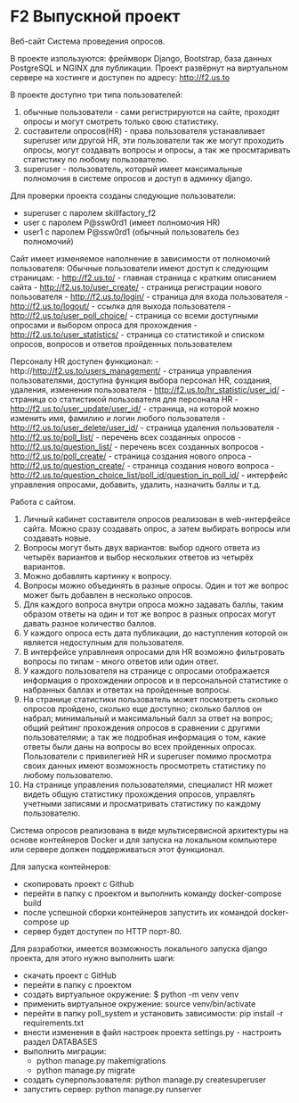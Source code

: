 # F2 Выпускной проект 
Веб-сайт Система проведения опросов.

В проекте изпользуются: фреймворк Django, Bootstrap, база данных PostgreSQL и NGINX для публикации.
Проект развёрнут на виртуальном сервере на хостинге и доступен по адресу: http://f2.us.to

В проекте доступно три типа пользователей:
1. обычные пользователи - сами регистрируются на сайте, проходят опросы и могут смотреть только свою статистику.
2. составители опросов(HR) - права пользователя устанавливает superuser или другой HR, эти пользователи так же могут проходить опросы, могут создавать вопросы и опросы, а так же просмтаривать статистику по любому пользователю.
3. superuser - пользователь, который имеет максимальные полномочия в системе опросов и доступ в админку django. 

Для проверки проекта созданы следующие пользователи:
- superuser с паролем skillfactory_f2
- user с паролем P@ssw0rd1 (имеет полномочия HR)
- user1 с паролем P@ssw0rd1 (обычный пользователь без полномочий)

Сайт имеет изменяемое наполнение в зависимости от полномочий пользователя:
Обычные пользователи имеют доступ к следующим страницам:
    - http://f2.us.to/ - главная страница с кратким описанием сайта
    - http://f2.us.to/user_create/ - страница регистрации нового пользователя
    - http://f2.us.to/login/ - страница для входа пользователя
    - http://f2.us.to/logout/ - ссылка для выхода пользователя
    - http://f2.us.to/user_poll_choice/ - страница со всеми доступными опросами и выбором опроса для прохождения
    - http://f2.us.to/user_statistics/ - страница со статистикой и списком опросов, вопросов и ответов пройденных пользователем

Персоналу HR доступен функционал:
    - http://http://f2.us.to/users_management/ - страница управления пользователями, доступна функция выбора персонал HR, создания, удаления, изменения пользователя
    - http://f2.us.to/hr_statistic/user_id/ - страница со статистикой пользователя для персонала HR
    - http://f2.us.to/user_update/user_id/ - страница, на которой можно изменить имя, фамилию и логин любого пользователя
    - http://f2.us.to/user_delete/user_id/ - страница удаления пользователя
    - http://f2.us.to/poll_list/ - перечень всех созданных опросов
    - http://f2.us.to/question_list/ - перечень всех созданных вопросов
    - http://f2.us.to/poll_create/ - страница создания нового опроса
    - http://f2.us.to/question_create/ - страница создания нового вопроса
    - http://f2.us.to/question_choice_list/poll_id/question_in_poll_id/ - интерфейс управления опросами, добавить, удалить, назначить баллы и т.д.

Работа с сайтом.
1. Личный кабинет составителя опросов реализован в web-интерфейсе сайта. Можно сразу создавать опрос, а затем выбирать вопросы или создавать новые.
2. Вопросы могут быть двух вариантов: выбор одного ответа из четырёх вариантов и выбор нескольких ответов из четырёх вариантов. 
3. Можно добавлять картинку к вопросу.
4. Вопросы можно объединять в разные опросы. Один и тот же вопрос может быть добавлен в несколько опросов.
5. Для каждого вопроса внутри опроса можно задавать баллы, таким образом ответы на один и тот же вопрос в разных опросах могут давать разное количество баллов.
6. У каждого опроса есть дата публикации, до наступления которой он является недоступным для пользователя. 
7. В интерфейсе управлнеия опросами для HR возможно фильтровать вопросы по типам - много ответов или один ответ.
8. У каждого пользователя на странице с опросами отображается информация о прохождении опросов и в персональной статистике о набранных баллах и ответах на пройденные вопросы.
9. На странице статистики пользователь может посмотреть сколько опросов пройдено, сколько еще доступно; сколько баллов он набрал; минимальный и максимальный балл за ответ на вопрос; общий рейтинг прохождения опросов в сравнении с другими пользователями; а так же подробная информация о том, какие ответы были даны на вопросы во всех пройденных опросах. Пользователи с привилегией HR и superuser помимо просмотра своих данных имеют возможность просмотреть статистику по любому пользователю.
10. На странице управления пользователями, специалист HR может видеть общую статистику прохождения опросов, управлять учетными записями и просматривать статистику по каждому пользователю.

Система опросов реализована в виде мультисервисной архитектуры на основе контейнеров Docker и для запуска на локальном компьютере или сервере должен поддерживаться этот функционал.

Для запуска контейнеров:
- скопировать проект с Github
- перейти в папку с проектом и выполнить команду docker-compose build 
- после успешной сборки контейнеров запустить их командой docker-compose up
- сервер будет доступен по HTTP порт-80. 

Для разработки, имеется возможность локального запуска django проекта, для этого нужно выполнить шаги:
- скачать проект с GitHub
- перейти в папку с проектом
- создать виртуальное окружение: $ python -m venv venv
- применить виртуальное окружение: source venv/bin/activate
- перейти в папку poll_system и установить зависимости: pip install -r requirements.txt 
- внести изменения в файл настроек проекта settings.py - настроить раздел DATABASES
- выполнить миграции:
    - python manage.py makemigrations
    - python manage.py migrate
- создать суперпользователя: python manage.py createsuperuser
- запустить сервер: python manage.py runserver